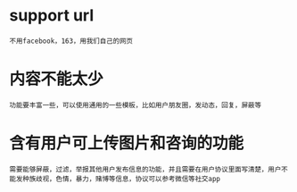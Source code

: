 
# support url

	不用facebook，163，用我们自己的网页

# 内容不能太少

	功能要丰富一些，可以使用通用的一些模板，比如用户朋友圈，发动态，回复，屏蔽等


# 含有用户可上传图片和咨询的功能

	需要能够屏蔽，过滤，举报其他用户发布信息的功能，并且需要在用户协议里面写清楚，用户不能发种族歧视，色情，暴力，赌博等信息，协议可以参考微信等社交app

#  